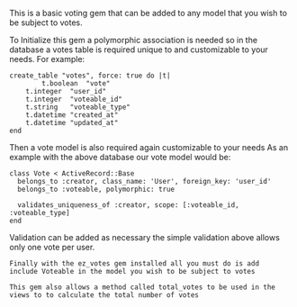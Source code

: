 This is a basic voting gem that can be added to any model that you wish to be subject to votes. 

To Initialize this gem a polymorphic association is needed so in the database a votes table is required unique to and customizable to your needs. For example: 

    create_table "votes", force: true do |t|
			t.boolean  "vote"
	    t.integer  "user_id"
	    t.integer  "voteable_id"
	    t.string   "voteable_type"
	    t.datetime "created_at"
	    t.datetime "updated_at"
    end
	
Then a vote model is also required again customizable to your needs
As an example with the above database our vote model would be:
	
	class Vote < ActiveRecord::Base
	  belongs_to :creator, class_name: 'User', foreign_key: 'user_id'
	  belongs_to :voteable, polymorphic: true

	  validates_uniqueness_of :creator, scope: [:voteable_id, :voteable_type]
	end
	
Validation can be added as necessary the simple validation above allows only one
vote per user.
	
	Finally with the ez_votes gem installed all you must do is add
	include Voteable in the model you wish to be subject to votes
	
	This gem also allows a method called total_votes to be used in the 
	views to to calculate the total number of votes